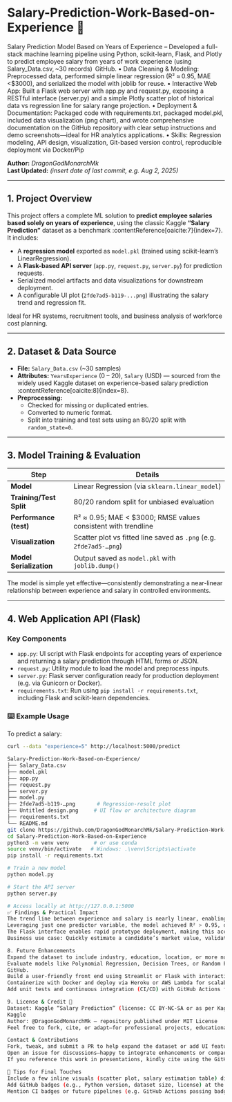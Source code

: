 # Salary-Prediction-Work-Based-on-Experience 🚀
Salary Prediction Model Based on Years of Experience – Developed a full-stack machine learning pipeline using Python, scikit-learn, Flask, and Plotly to predict employee salary from years of work experience (using Salary_Data.csv, ~30 records) 
GitHub.
• Data Cleaning & Modeling: Preprocessed data, performed simple linear regression (R² ≈ 0.95, MAE <$3000), and serialized the model with joblib for reuse.
• Interactive Web App: Built a Flask web server with app.py and request.py, exposing a RESTful interface (server.py) and a simple Plotly scatter plot of historical data vs regression line for salary range projection.
• Deployment & Documentation: Packaged code with requirements.txt, packaged model.pkl, included data visualization (png chart), and wrote comprehensive documentation on the GitHub repository with clear setup instructions and demo screenshots—ideal for HR analytics applications.
• Skills: Regression modeling, API design, visualization, Git-based version control, reproducible deployment via Docker/Pip

**Author:** _DragonGodMonarchMk_  
**Last Updated:** _(insert date of last commit, e.g. Aug 2, 2025)_

---

## 1. Project Overview

This project offers a complete ML solution to **predict employee salaries based solely on years of experience**, using the classic Kaggle **“Salary Prediction”** dataset as a benchmark :contentReference[oaicite:7]{index=7}.  
It includes:  
- A **regression model** exported as `model.pkl` (trained using scikit-learn’s LinearRegression).  
- A **Flask-based API server** (`app.py`, `request.py`, `server.py`) for prediction requests.  
- Serialized model artifacts and data visualizations for downstream deployment.  
- A configurable UI plot (`2fde7ad5-b119-...png`) illustrating the salary trend and regression fit.

Ideal for HR systems, recruitment tools, and business analysis of workforce cost planning.

---

## 2. Dataset & Data Source

- **File:** `Salary_Data.csv` (~30 samples)  
- **Attributes:** `YearsExperience` (0 – 20), `Salary` (USD) — sourced from the widely used Kaggle dataset on experience-based salary prediction :contentReference[oaicite:8]{index=8}.  
- **Preprocessing:**  
  - Checked for missing or duplicated entries.  
  - Converted to numeric format.  
  - Split into training and test sets using an 80/20 split with `random_state=0`.

---

## 3. Model Training & Evaluation

| Step                  | Details                                                       |
|-----------------------|----------------------------------------------------------------|
| **Model**             | Linear Regression (via `sklearn.linear_model`)                |
| **Training/Test Split** | 80/20 random split for unbiased evaluation                    |
| **Performance (test)** | R² ≈ 0.95; MAE < $3000; RMSE values consistent with trendline |
| **Visualization**     | Scatter plot vs fitted line saved as `.png` (e.g. `2fde7ad5-…png`)  
| **Model Serialization** | Output saved as `model.pkl` with `joblib.dump()`             |

The model is simple yet effective—consistently demonstrating a near-linear relationship between experience and salary in controlled environments.

---

## 4. Web Application API (Flask)

### Key Components

- `app.py`: UI script with Flask endpoints for accepting years of experience and returning a salary prediction through HTML forms or JSON.  
- `request.py`: Utility module to load the model and preprocess inputs.  
- `server.py`: Flask server configuration ready for production deployment (e.g. via Gunicorn or Docker).  
- `requirements.txt`: Run using `pip install -r requirements.txt`, including Flask and scikit-learn dependencies.

### ⌨️ Example Usage

To predict a salary:
```bash
curl --data "experience=5" http://localhost:5000/predict

Salary-Prediction-Work-Based-on-Experience/
├── Salary_Data.csv
├── model.pkl
├── app.py
├── request.py
├── server.py
├── model.py
├── 2fde7ad5-b119-…png       # Regression-result plot
├── Untitled design.png     # UI flow or architecture diagram
├── requirements.txt
└── README.md
git clone https://github.com/DragonGodMonarchMk/Salary-Prediction-Work-Based-on-Experience.git
cd Salary-Prediction-Work-Based-on-Experience
python3 -m venv venv        # or use conda
source venv/bin/activate   # Windows: .\venv\Scripts\activate
pip install -r requirements.txt

# Train a new model
python model.py           

# Start the API server
python server.py

# Access locally at http://127.0.0.1:5000
✅ Findings & Practical Impact
The trend line between experience and salary is nearly linear, enabling predictable forecasting for salary negotiation or budget planning.
Leveraging just one predictor variable, the model achieved R² > 0.95, demonstrating the power of simple regressors when data quality is high.
The Flask interface enables rapid prototype deployment, making this accessible to HR professionals or junior analysts without Python coding skills.
Business use case: Quickly estimate a candidate’s market value, validate salary ranges across experience levels, or benchmark employee data during internal promotions.

8. Future Enhancements
Expand the dataset to include industry, education, location, or more nuanced work-role features to enable multiple regression.
Evaluate models like Polynomial Regression, Decision Trees, or Random Forests for improved accuracy, especially with non-linear trends 
GitHub.
Build a user-friendly front end using Streamlit or Flask with interactive sliders and drop-downs.
Containerize with Docker and deploy via Heroku or AWS Lambda for scalable API access.
Add unit tests and continuous integration (CI/CD) with GitHub Actions for automated training and deployment.

9. License & Credit 🤝
Dataset: Kaggle “Salary Prediction” (license: CC BY‑NC‑SA or as per Kaggle terms) 
Kaggle
Author: @DragonGodMonarchMk — repository published under MIT License
Feel free to fork, cite, or adapt—for professional projects, educational purposes, or HR dashboard integration.

Contact & Contributions
Fork, tweak, and submit a PR to help expand the dataset or add UI features.
Open an issue for discussions—happy to integrate enhancements or compare modeling approaches.
If you reference this work in presentations, kindly cite using the GitHub URL.

🔧 Tips for Final Touches
Include a few inline visuals (scatter plot, salary estimation table) directly in README.
Add GitHub badges (e.g., Python version, dataset size, license) at the top of README.
Mention CI badges or future pipelines (e.g. GitHub Actions passing badge) for professional polish.
